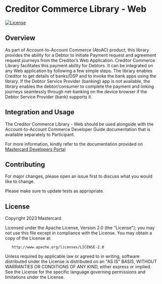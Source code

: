 # Creditor Commerce Library - Web

[![License](https://img.shields.io/badge/License-Apache%202.0-blue.svg)](https://opensource.org/licenses/Apache-2.0)

## Overview <a name="overview"></a>
As part of Account-to-Account Commerce (AtoAC) product, this library provides the ability for a Debtor to initiate Payment request and agreement request journeys from the Creditor’s Web Application. Creditor Commerce Library facilitates this payment ability for Debtors. It can be integrated on any Web application by following a few simple steps. The library enables Creditor to get details of banks/DSP and to invoke the bank apps using the library.
If the Debtor Service Provider (banking) app is not available, the library enables the debtor/consumer to complete the payment and linking journeys seamlessly through net-banking on the device browser if the Debtor Service Provider (bank) supports it.


## Integration and Usage <a name="usage"></a>
The Creditor Commerce Library - Web should be used alongside with the Account-to-Account Commerce Developer Guide documentation that is available separately to Participant.

For more information, kindly refer to the documentation provided on
[Mastercard Developers Portal](https://developer.mastercard.com/product/account-to-account-commerce)

## Contributing
For major changes, please open an issue first to discuss what you would like to change.

Please make sure to update tests as appropriate.

## License <a name="license"></a>
Copyright 2023 Mastercard

Licensed under the Apache License, Version 2.0 (the "License"); you may not use this file except in compliance with
the License. You may obtain a copy of the License at:

       http://www.apache.org/licenses/LICENSE-2.0

Unless required by applicable law or agreed to in writing, software distributed under the License is distributed on
an "AS IS" BASIS, WITHOUT WARRANTIES OR CONDITIONS OF ANY KIND, either express or implied. See the License for the
specific language governing permissions and limitations under the License.